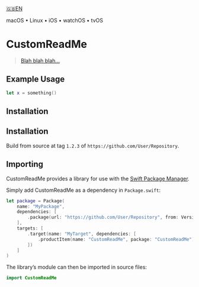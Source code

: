 <!--
 README.md

 This source file is part of the CustomReadMe open source project.

 Copyright ©2019 the CustomReadMe project contributors.

 Dedicated to the public domain.
 See http://unlicense.org/ for more information.
 -->

[🇬🇧EN](Documentation/🇬🇧EN%20Read%20Me.md)

macOS • Linux • iOS • watchOS • tvOS

# CustomReadMe

> [Blah blah blah...](http://somewhere.com)

## Example Usage

```swift
let x = something()
```

## Installation

## Installation

Build from source at tag `1.2.3` of `https://github.com/User/Repository`.

## Importing

CustomReadMe provides a library for use with the [Swift Package Manager](https://swift.org/package-manager/).

Simply add CustomReadMe as a dependency in `Package.swift`:

```swift
let package = Package(
    name: "MyPackage",
    dependencies: [
        .package(url: "https://github.com/User/Repository", from: Version(1, 2, 3)),
    ],
    targets: [
        .target(name: "MyTarget", dependencies: [
            .productItem(name: "CustomReadMe", package: "CustomReadMe"),
        ])
    ]
)
```

The library’s module can then be imported in source files:

```swift
import CustomReadMe
```
